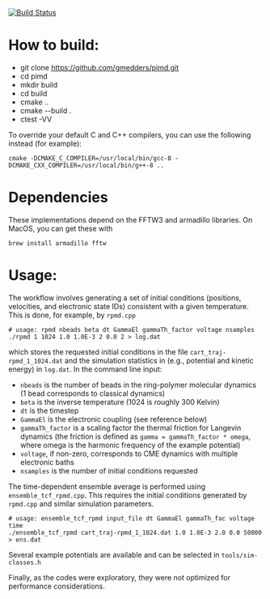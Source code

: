[![Build Status](https://travis-ci.org/gmedders/pimd.svg?branch=master)](https://travis-ci.org/gmedders/pimd)

How to build:
=============

 - git clone https://github.com/gmedders/pimd.git
 - cd pimd
 - mkdir build
 - cd build
 - cmake ..
 - cmake --build .
 - ctest -VV

To override your default C and C++ compilers, you can use the following instead (for example):
```
cmake -DCMAKE_C_COMPILER=/usr/local/bin/gcc-8 -DCMAKE_CXX_COMPILER=/usr/local/bin/g++-8 ..
```

# Dependencies

These implementations depend on the FFTW3 and armadillo libraries. On MacOS, you can get these with
```
brew install armadillo fftw
```

Usage:
======

The workflow involves generating a set of initial conditions (positions, velocities, and electronic state IDs) consistent with a given temperature. This is done, for example, by `rpmd.cpp`

```
# usage: rpmd nbeads beta dt GammaEl gammaTh_factor voltage nsamples
./rpmd 1 1024 1.0 1.0E-3 2 0.0 2 > log.dat
```

which stores the requested initial conditions in the file `cart_traj-rpmd_1_1024.dat` and the simulation statistics in (e.g., potential and kinetic energy) in `log.dat`. In the command line input:
- `nbeads` is the number of beads in the ring-polymer molecular dynamics (1 bead corresponds to classical dynamics)
- `beta` is the inverse temperature (1024 is roughly 300 Kelvin)
- `dt` is the timestep
- `GammaEl` is the electronic coupling (see reference below)
- `gammaTh_factor` is a scaling factor the thermal friction for Langevin dynamics (the friction is defined as `gamma = gammaTh_factor * omega`, where omega is the harmonic frequency of the example potential)
- `voltage`, if non-zero, corresponds to CME dynamics with multiple electronic baths
- `nsamples` is the number of initial conditions requested

The time-dependent ensemble average is performed using `ensemble_tcf_rpmd.cpp`. This requires the initial conditions generated by `rpmd.cpp` and similar simulation parameters.

```
# usage: ensemble_tcf_rpmd input_file dt GammaEl gammaTh_fac voltage time
./ensemble_tcf_rpmd cart_traj-rpmd_1_1024.dat 1.0 1.0E-3 2.0 0.0 50000 > ens.dat
```

Several example potentials are available and can be selected in `tools/sim-classes.h`

Finally, as the codes were exploratory, they were not optimized for performance considerations.

